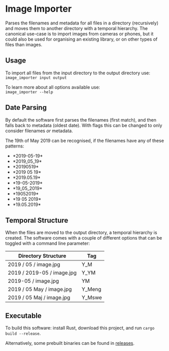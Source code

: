 # Image Importer

Parses the filenames and metadata for all files in a directory (recursively) and moves them to another directory with a temporal hierarchy.
The canonical use-case is to import images from cameras or phones, but it could also be used for organising an existing library, or on other types of files than images.


## Usage

To import all files from the input directory to the output directory use:  
```image_importer input output```

To learn more about all options available use:  
```image_importer --help```

## Date Parsing

By default the software first parses the filenames (first match), and then falls back to metadata (oldest date).
With flags this can be changed to only consider filenames *or* metadata.

The 19th of May 2019 can be recognised, if the filenames have any of these patterns:

- \*2019-05-19\*
- \*2019_05_19\*
- \*20190519\*
- \*2019 05 19\*
- \*2019.05.19\*
- \*19-05-2019\*
- \*19_05_2019\*
- \*19052019\*
- \*19 05 2019\*
- \*19.05.2019\*


## Temporal Structure

When the files are moved to the output directory, a temporal hierarchy is created.
The software comes with a couple of different options that can be toggled with a command line parameter:

| Directory Structure | Tag |
|---|---|
| 2019 / 05 / image.jpg | Y_M |
| 2019 / 2019-05 / image.jpg | Y_YM |
| 2019-05 / image.jpg | YM |
| 2019 / 05 May / image.jpg | Y_Meng |
| 2019 / 05 Maj / image.jpg | Y_Mswe |


## Executable

To build this software: install Rust, download this project, and run `cargo build --release`.

Alternatively, some prebuilt binaries can be found in [releases](/releases).
